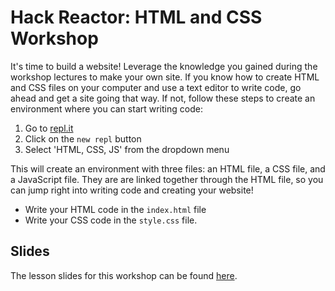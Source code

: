 # Hack Reactor: HTML and CSS Workshop

It's time to build a website! Leverage the knowledge you gained during the workshop lectures to make your own site. If you know how to create HTML and CSS files on your computer and use a text editor to write code, go ahead and get a site going that way. If not, follow these steps to create an environment where you can start writing code:

1. Go to [repl.it](https://repl.it)
2. Click on the `new repl` button
3. Select 'HTML, CSS, JS' from the dropdown menu

This will create an environment with three files: an HTML file, a CSS file, and a JavaScript file. They are are linked together through the HTML file, so you can jump right into writing code and creating your website! 

- Write your HTML code in the `index.html` file
- Write your CSS code in the `style.css` file.

## Slides

The lesson slides for this workshop can be found [here](https://docs.google.com/presentation/d/e/2PACX-1vQMV_7SdB1wNDdd-LirrNSv-K5AsQWO1eLFTnNWNIJlAVHS-cz7ffztwr8hFL8cgL6o0XQiUnghZrgB/pub?start=false).
